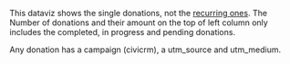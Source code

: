 This dataviz shows the single donations, not the [recurring ones](/civicrm/dataviz/WM_contribution_recur).
The Number of donations and their amount on the top of left column only includes the completed, in progress and pending donations.

Any donation has a campaign (civicrm), a utm_source and utm_medium.
